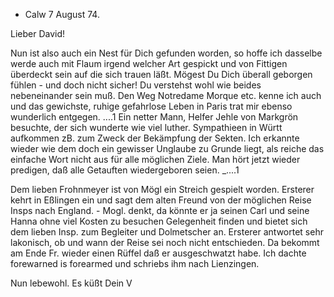 + Calw 7 August 74.

Lieber David!

Nun ist also auch ein Nest für Dich gefunden worden, so hoffe ich dasselbe werde auch mit Flaum irgend welcher Art gespickt und von Fittigen überdeckt sein auf die sich trauen läßt. Mögest Du Dich überall geborgen fühlen - und doch nicht sicher! Du verstehst wohl wie beides nebeneinander sein muß. Den Weg Notredame Morque etc. kenne ich auch und das gewichste, ruhige gefahrlose Leben in Paris trat mir ebenso wunderlich entgegen. ....1 
Ein netter Mann, Helfer Jehle von Markgrön besuchte, der sich wunderte wie viel luther. Sympathieen in Württ aufkommen zB. zum Zweck der Bekämpfung der Sekten. Ich erkannte wieder wie dem doch ein gewisser Unglaube zu Grunde liegt, als reiche das einfache Wort nicht aus für alle möglichen Ziele. Man hört jetzt wieder predigen, daß alle Getauften wiedergeboren seien. _....1

Dem lieben Frohnmeyer ist von Mögl ein Streich gespielt worden. Ersterer kehrt in Eßlingen ein und sagt dem alten Freund von der möglichen Reise Insps nach England. - Mogl. denkt, da könnte er ja seinen Carl und seine Hanna ohne viel Kosten zu besuchen Gelegenheit finden und bietet sich dem lieben Insp. zum Begleiter und Dolmetscher an. Ersterer antwortet sehr lakonisch, ob und wann der Reise sei noch nicht entschieden. Da bekommt am Ende Fr. wieder einen Rüffel daß er ausgeschwatzt habe. Ich dachte forewarned is forearmed und schriebs ihm nach Lienzingen.

 Nun lebewohl. Es küßt Dein
 V
